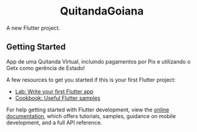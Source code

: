 <h1 align="center">QuitandaGoiana</h1>

A new Flutter project.

## Getting Started

 App de uma Quitanda Virtual, incluindo pagamentos por Pix e utilizando o Getx como gerência de Estado!

A few resources to get you started if this is your first Flutter project:

- [Lab: Write your first Flutter app](https://docs.flutter.dev/get-started/codelab)
- [Cookbook: Useful Flutter samples](https://docs.flutter.dev/cookbook)

For help getting started with Flutter development, view the
[online documentation](https://docs.flutter.dev/), which offers tutorials,
samples, guidance on mobile development, and a full API reference.
